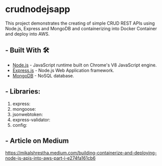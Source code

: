 # crudnodejsapp
This project demonstrates the creating of simple CRUD REST APIs using Node.js, Express and MongoDB and containerizing into Docker Container and deploy into AWS.

## - Built With 🛠
- [Node.js](https://nodejs.org/en/) - JavaScript runtime built on Chrome's V8 JavaScript engine.
- [Express.js](https://expressjs.com/) - Node.js Web Application framework.
- [MongoDB](https://www.mongodb.com/) - NoSQL database.

## - Libraries:
1. express:
2. mongoose:
3. jsonwebtoken:
4. express-validator:
5. config:

## - Article on Medium
https://mikalshrestha.medium.com/building-containerize-and-deploying-node-js-apis-into-aws-part-i-e274fa161cb6
